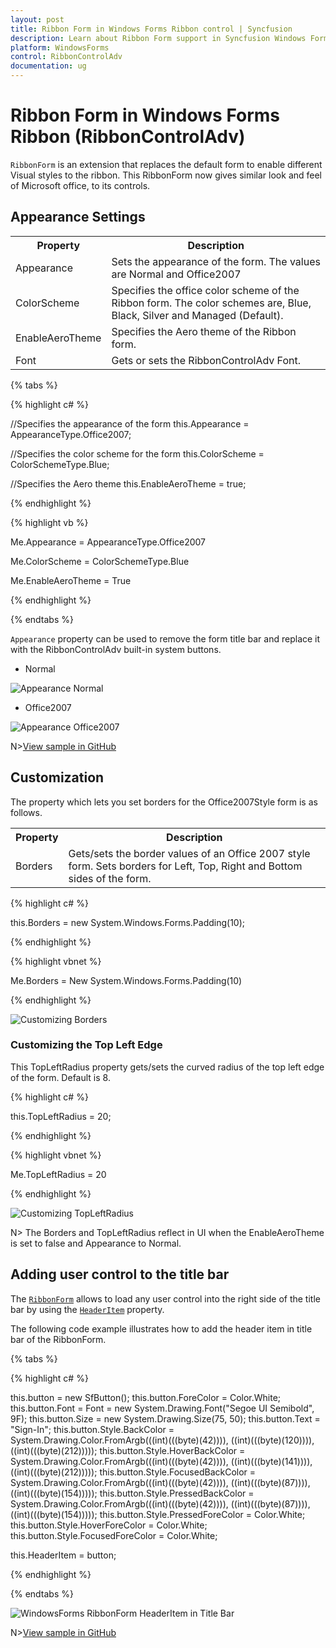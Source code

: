 ```yaml
---
layout: post
title: Ribbon Form in Windows Forms Ribbon control | Syncfusion
description: Learn about Ribbon Form support in Syncfusion Windows Forms Ribbon (RibbonControlAdv) control and more details.
platform: WindowsForms
control: RibbonControlAdv 
documentation: ug
---
```


# Ribbon Form in Windows Forms Ribbon (RibbonControlAdv)

`RibbonForm` is an extension that replaces the default form to enable different Visual styles to the ribbon. This RibbonForm now gives similar look and feel of Microsoft office, to its controls.

## Appearance Settings

<table>
<tr>
<th>
Property</th><th>
Description</th></tr>
<tr>
<td>
Appearance</td><td>
Sets the appearance of the form. The values are Normal and Office2007</td></tr>
<tr>
<td>
ColorScheme</td><td>
Specifies the office color scheme of the Ribbon form. The color schemes are, Blue, Black, Silver and Managed (Default).</td></tr>
<tr>
<td>
EnableAeroTheme</td><td>
Specifies the Aero theme of the Ribbon form. </td></tr>
<tr>
<td>
Font</td><td>
Gets or sets the RibbonControlAdv Font.</td></tr>
</table>

{% tabs %}

{% highlight c# %}

//Specifies the appearance of the form
this.Appearance = AppearanceType.Office2007;

//Specifies the color scheme for the form
this.ColorScheme = ColorSchemeType.Blue;

//Specifies the Aero theme
this.EnableAeroTheme = true;

{% endhighlight %}

{% highlight vb %}

Me.Appearance = AppearanceType.Office2007

Me.ColorScheme = ColorSchemeType.Blue

Me.EnableAeroTheme = True

{% endhighlight %}

{% endtabs %}

`Appearance` property can be used to remove the form title bar and replace it with the RibbonControlAdv built-in system buttons.

*	Normal

![Appearance Normal](Ribbon_Form_Images/RibbonForm-Appearance-Normal.png)

*	Office2007

![Appearance Office2007](Ribbon_Form_Images/RibbonForm-Appearance-Office2007.png)

N>[View sample in GitHub](https://github.com/SyncfusionExamples/How-to-set-appearance-in-RibbonForm)

## Customization

The property which lets you set borders for the Office2007Style form is as follows.

<table>
<tr>
<th>
Property</th><th>
Description</th></tr>
<tr>
<td>
Borders</td><td>
Gets/sets the border values of an Office 2007 style form. Sets borders for Left, Top, Right and Bottom sides of the form.</td></tr>
</table>


{% highlight c# %}

this.Borders = new System.Windows.Forms.Padding(10);

{% endhighlight %}

{% highlight vbnet %}

Me.Borders = New System.Windows.Forms.Padding(10)

{% endhighlight %}

![Customizing Borders](Ribbon_Form_Images/RibbonForm-Customization-Borders.png)

### Customizing the Top Left Edge

This TopLeftRadius property gets/sets the curved radius of the top left edge of the form. Default is 8.

{% highlight c# %}

this.TopLeftRadius = 20;

{% endhighlight %}

{% highlight vbnet %}

Me.TopLeftRadius = 20

{% endhighlight %}

![Customizing TopLeftRadius](Ribbon_Form_Images/RibbonForm-Customization-TopLeftRadius.png)

N> The Borders and TopLeftRadius reflect in UI when the EnableAeroTheme is set to false and Appearance to Normal.

## Adding user control to the title bar

The [`RibbonForm`](https://help.syncfusion.com/cr/windowsforms/Syncfusion.Windows.Forms.Tools.RibbonForm.html) allows to load any user control into the right side of the title bar by using the [`HeaderItem`](https://help.syncfusion.com/cr/windowsforms/Syncfusion.Windows.Forms.Tools.RibbonForm.html#Syncfusion_Windows_Forms_Tools_RibbonForm_HeaderItem) property.

The following code example illustrates how to add the header item in title bar of the RibbonForm.

{% tabs %}

{% highlight c# %}

this.button = new SfButton();
this.button.ForeColor = Color.White;
this.button.Font = Font = new System.Drawing.Font("Segoe UI Semibold", 9F);
this.button.Size = new System.Drawing.Size(75, 50);
this.button.Text = "Sign-In";
this.button.Style.BackColor = System.Drawing.Color.FromArgb(((int)(((byte)(42)))), ((int)(((byte)(120)))), ((int)(((byte)(212)))));
this.button.Style.HoverBackColor = System.Drawing.Color.FromArgb(((int)(((byte)(42)))), ((int)(((byte)(141)))), ((int)(((byte)(212)))));
this.button.Style.FocusedBackColor = System.Drawing.Color.FromArgb(((int)(((byte)(42)))), ((int)(((byte)(87)))), ((int)(((byte)(154)))));
this.button.Style.PressedBackColor = System.Drawing.Color.FromArgb(((int)(((byte)(42)))), ((int)(((byte)(87)))), ((int)(((byte)(154)))));
this.button.Style.PressedForeColor = Color.White;
this.button.Style.HoverForeColor = Color.White;
this.button.Style.FocusedForeColor = Color.White;

this.HeaderItem = button;

{% endhighlight %}

{% endtabs %}

![WindowsForms RibbonForm HeaderItem in Title Bar](Ribbon_Form_Images/WindowsForms-RibbonForm-HeaderItem-in-Title-Bar.jpg)

N>[View sample in GitHub](https://github.com/SyncfusionExamples/How-to-load-user-control-to-titlebar-of-RibbonForm)

